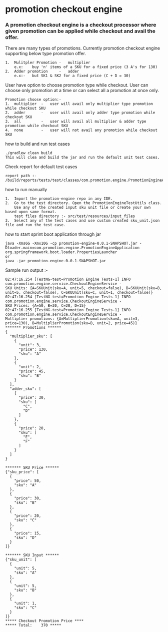 # promotion checkout engine

### A promotion checkout engine is a checkout processor where given promotion can be applied while checkout and avail the offer.

There are many types of promotions. Currently promotion checkout engine supporting below type promotion offer.
```aidl
1.  Mulitpler Promotion -   multiplier
    e.x:    buy 'n' items of a SKU for a fixed price (3 A's for 130)
2.  Adder promotion     -   adder
    e.x:-   but SK1 & SK2 for a fixed price (C + D = 30)
```

User have option to choose promotion type while checkout. User can choose only promotion at a time or can select all a promotion at once only.
```aidl
Promotion choose option:-
1.  multiplier  -   user will avail only multiplier type promotion while checkout SKU
2.  adder       -   user will avail only adder type promotion while checkout SKU
3.  all         -   user will avail all multiplier & adder type promotion while checkout SKU
4.  none        -   user will not avail any promotion while checkout SKU

```

how to build and run test cases
```$xslt
./gradlew clean build
This will clea and build the jar and run the default unit test cases.
```
Check report for default test cases
```aidl
report path :- /build/reports/tests/test/classes/com.promotion.engine.PromotionEngineApplicationTests.html
```

how to run manually
```
1.  Import the promotion-engine repo in any IDE.
2.  Go to the test directory. Open the PromotionEngineTestUtils class.
    Use any of the created input sku unit file or create your own based upon same format.
    test files directory :- src/test/resources/input_files
3.  Select any of the test cases and use custom created sku_unit.json file and run the test case.
```

how to start sprint boot application through jar
```$xslt
java -Xms6G -Xmx10G -cp promotion-engine-0.0.1-SNAPSHOT.jar -Dloader.main=com.promotion.engine.PromotionEngineApplication org.springframework.boot.loader.PropertiesLauncher
or
java -jar promotion-engine-0.0.1-SNAPSHOT.jar
```

Sample run output :-
```$xslt
02:47:16.254 [TestNG-test=Promotion Engine Tests-1] INFO com.promotion.engine.service.CheckoutEngineService - 
SKU Units: {A=SKUUnit(sku=A, unit=5, checkout=false), B=SKUUnit(sku=B, unit=5, checkout=false), C=SKUUnit(sku=C, unit=1, checkout=false)}
02:47:16.254 [TestNG-test=Promotion Engine Tests-1] INFO com.promotion.engine.service.CheckoutEngineService - 
SKU Prices: {A=50, B=30, C=20, D=15}
02:47:16.255 [TestNG-test=Promotion Engine Tests-1] INFO com.promotion.engine.service.CheckoutEngineService - 
Multiplier promotions: {A=MultiplierPromotion(sku=A, unit=3, price=130), B=MultiplierPromotion(sku=B, unit=2, price=45)}
******* Promotions ******
{
  "multiplier_sku": [
    {
      "unit": 3,
      "price": 130,
      "sku": "A"
    },
    {
      "unit": 2,
      "price": 45,
      "sku": "B"
    }
  ],
  "adder_sku": [
    {
      "price": 30,
      "sku": [
        "C",
        "D"
      ]
    },
    {
      "price": 20,
      "sku": [
        "E",
        "F"
      ]
    }
  ]
}

******* SKU Price ******
{"sku_price": [
  {
    "price": 50,
    "sku": "A"
  },
  {
    "price": 30,
    "sku": "B"
  },
  {
    "price": 20,
    "sku": "C"
  },
  {
    "price": 15,
    "sku": "D"
  }
]}

******* SKU Input ******
{"sku_unit": [
  {
    "unit": 5,
    "sku": "A"
  },
  {
    "unit": 5,
    "sku": "B"
  },
  {
    "unit": 1,
    "sku": "C"
  }
]}
***** Checkout Promotion Price ****
***** Total:	370 *****
```
